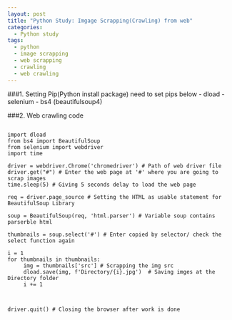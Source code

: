 ```yaml
---
layout: post
title: "Python Study: Imgage Scrapping(Crawling) from web"
categories:
  - Python study
tags:
  - python
  - image scrapping
  - web scrapping
  - crawling
  - web crawling
---
```


###1. Setting Pip(Python install package)
  need to set pips below
	- dload
	- selenium
	- bs4 (beautifulsoup4)

###2. Web crawling code

```

import dload
from bs4 import BeautifulSoup
from selenium import webdriver
import time

driver = webdriver.Chrome('chromedriver') # Path of web driver file
driver.get("#") # Enter the web page at '#' where you are going to scrap images
time.sleep(5) # Giving 5 seconds delay to load the web page

req = driver.page_source # Setting the HTML as usable statement for BeautifulSoup Library

soup = BeautifulSoup(req, 'html.parser') # Variable soup contains parserble html

thumbnails = soup.select('#') # Enter copied by selector/ check the select function again

i = 1
for thumbnails in thumbnails:
     img = thumbnails['src'] # Scrapping the img src
     dload.save(img, f'Directory/{i}.jpg')	# Saving imges at the Directory folder
     i += 1



driver.quit() # Closing the browser after work is done

```